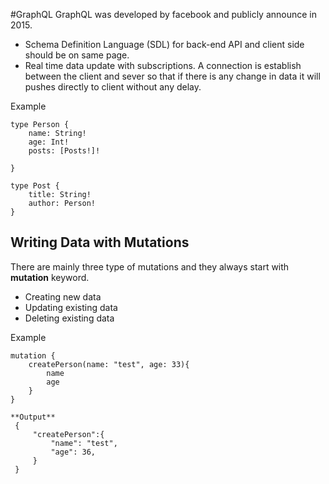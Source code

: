 #GraphQL
GraphQL was developed by facebook and publicly announce in 2015.

- Schema Definition Language (SDL) for back-end API and client side should be on same page.
- Real time data update with subscriptions. A connection is establish between the client and sever so that if there is any change in data it will pushes directly to client without any delay.

Example

```
type Person {
    name: String!
    age: Int!
    posts: [Posts!]!

}

type Post {
    title: String!
    author: Person!
}
```

## Writing Data with Mutations

There are mainly three type of mutations and they always start with **mutation** keyword.

- Creating new data
- Updating existing data
- Deleting existing data

Example

```
mutation {
    createPerson(name: "test", age: 33){
        name
        age
    }
}

**Output**
 {
     "createPerson":{
         "name": "test",
         "age": 36,
     }
 }
```
